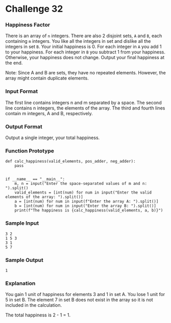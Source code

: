 # Challenge 32
### Happiness Factor

There is an array of `n` integers. There are also 2 disjoint sets, `A` and `B`,
each containing `m` integers. You like all the integers in set  and dislike all
the integers in set `B`. Your initial happiness is 0. For each integer in `A`
you add 1 to your happiness. For each integer in `B` you subtract 1 from your
happiness. Otherwise, your happiness does not change. Output your final
happiness at the end.

Note: Since A and B are sets, they have no repeated elements. However, the array
might contain duplicate elements.

### Input Format

The first line contains integers n and m separated by a space. 
The second line contains n integers, the elements of the array. 
The third and fourth lines contain m integers, A and B, respectively.

### Output Format

Output a single integer, your total happiness.

### Function Prototype

```
def calc_happiness(valid_elements, pos_adder, neg_adder):
    pass
    
    
if __name__ == "__main__":
    m, n = input("Enter the space-separated values of m and n: ").split()
    valid_elements = [int(num) for num in input("Enter the valid elements of the array: ").split()]
    a = [int(num) for num in input(f"Enter the array A: ").split()]
    b = [int(num) for num in input("Enter the array B: ").split()]
    print(f"The happiness is {calc_happiness(valid_elements, a, b)}")
```

### Sample Input

```
3 2
1 5 3
3 1
5 7
```

### Sample Output

    1

### Explanation

You gain 1 unit of happiness for elements 3 and 1 in set A. You lose 1 unit for
5 in set B. The element 7 in set B does not exist in the array so it is not
included in the calculation.

The total happiness is 2 - 1 = 1.
